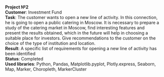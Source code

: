 <b>Project №2</b>
<br> <b>Customer</b>: Investment Fund
<br> <b>Task</b>: The customer wants to open a new line of activity. In this connection, he is going to open a public catering in Moscow. It is necessary to prepare a study of the catering market in Moscow, find interesting features and present the results obtained, which in the future will help in choosing a suitable place for investors. Give recommendations to the customer on the choice of the type of institution and location.
<br><b>Result</b>: A specific list of requirements for opening a new line of activity has been identified
<br><b>Status</b>: Completed
<br><b>Used libraries</b>: Python, Pandas, Matplotlib.pyplot, Plotly.express, Seaborn, Map, Marker, Choropleth, MarkerCluster

